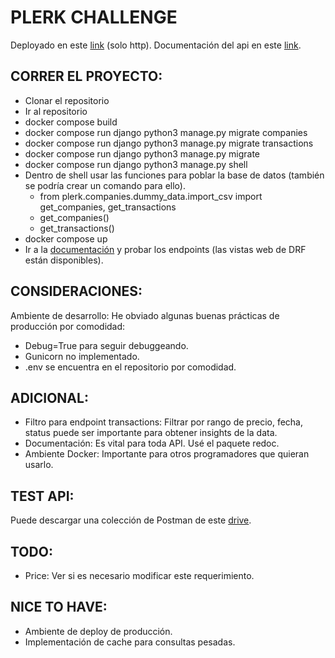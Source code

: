 # PLERK CHALLENGE
Deployado en este [link](http://ec2-34-224-56-23.compute-1.amazonaws.com/) (solo http).
Documentación del api en este [link](http://ec2-34-224-56-23.compute-1.amazonaws.com/redoc/).

## CORRER EL PROYECTO:
- Clonar el repositorio
- Ir al repositorio
- docker compose build
- docker compose run django python3 manage.py migrate companies
- docker compose run django python3 manage.py migrate transactions
- docker compose run django python3 manage.py migrate
- docker compose run django python3 manage.py shell
- Dentro de shell usar las funciones para poblar la base de datos (también se podría crear un comando para ello).
    - from plerk.companies.dummy_data.import_csv import get_companies, get_transactions
    - get_companies()
    - get_transactions()
- docker compose up
- Ir a la [documentación](http://localhost/redoc/) y probar los endpoints (las vistas web de DRF están disponibles).

## CONSIDERACIONES:
Ambiente de desarrollo: He obviado algunas buenas prácticas de producción por comodidad:
- Debug=True para seguir debuggeando.
- Gunicorn no implementado.
- .env se encuentra en el repositorio por comodidad.

## ADICIONAL:
- Filtro para endpoint transactions: Filtrar por rango de precio, fecha, status puede ser importante para obtener insights de la data. 
- Documentación: Es vital para toda API. Usé el paquete redoc.
- Ambiente Docker: Importante para otros programadores que quieran usarlo.

## TEST API:
Puede descargar una colección de Postman de este [drive](https://drive.google.com/drive/u/1/folders/1y6QNKMc9VmQpM1qzis2pEMgHNM8j-Ou8).

## TODO:
- Price: Ver si es necesario modificar este requerimiento.

## NICE TO HAVE:
- Ambiente de deploy de producción.
- Implementación de cache para consultas pesadas.
